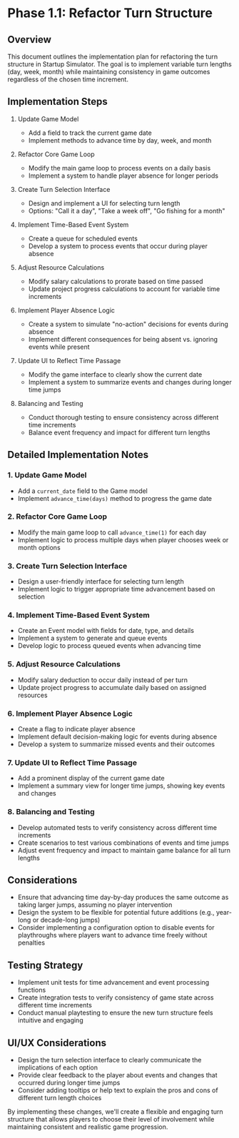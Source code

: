 # Phase 1.1: Refactor Turn Structure

## Overview
This document outlines the implementation plan for refactoring the turn structure in Startup Simulator. The goal is to implement variable turn lengths (day, week, month) while maintaining consistency in game outcomes regardless of the chosen time increment.

## Implementation Steps

1. Update Game Model
   - Add a field to track the current game date
   - Implement methods to advance time by day, week, and month

2. Refactor Core Game Loop
   - Modify the main game loop to process events on a daily basis
   - Implement a system to handle player absence for longer periods

3. Create Turn Selection Interface
   - Design and implement a UI for selecting turn length
   - Options: "Call it a day", "Take a week off", "Go fishing for a month"

4. Implement Time-Based Event System
   - Create a queue for scheduled events
   - Develop a system to process events that occur during player absence

5. Adjust Resource Calculations
   - Modify salary calculations to prorate based on time passed
   - Update project progress calculations to account for variable time increments

6. Implement Player Absence Logic
   - Create a system to simulate "no-action" decisions for events during absence
   - Implement different consequences for being absent vs. ignoring events while present

7. Update UI to Reflect Time Passage
   - Modify the game interface to clearly show the current date
   - Implement a system to summarize events and changes during longer time jumps

8. Balancing and Testing
   - Conduct thorough testing to ensure consistency across different time increments
   - Balance event frequency and impact for different turn lengths

## Detailed Implementation Notes

### 1. Update Game Model
- Add a `current_date` field to the Game model
- Implement `advance_time(days)` method to progress the game date

### 2. Refactor Core Game Loop
- Modify the main game loop to call `advance_time(1)` for each day
- Implement logic to process multiple days when player chooses week or month options

### 3. Create Turn Selection Interface
- Design a user-friendly interface for selecting turn length
- Implement logic to trigger appropriate time advancement based on selection

### 4. Implement Time-Based Event System
- Create an Event model with fields for date, type, and details
- Implement a system to generate and queue events
- Develop logic to process queued events when advancing time

### 5. Adjust Resource Calculations
- Modify salary deduction to occur daily instead of per turn
- Update project progress to accumulate daily based on assigned resources

### 6. Implement Player Absence Logic
- Create a flag to indicate player absence
- Implement default decision-making logic for events during absence
- Develop a system to summarize missed events and their outcomes

### 7. Update UI to Reflect Time Passage
- Add a prominent display of the current game date
- Implement a summary view for longer time jumps, showing key events and changes

### 8. Balancing and Testing
- Develop automated tests to verify consistency across different time increments
- Create scenarios to test various combinations of events and time jumps
- Adjust event frequency and impact to maintain game balance for all turn lengths

## Considerations
- Ensure that advancing time day-by-day produces the same outcome as taking larger jumps, assuming no player intervention
- Design the system to be flexible for potential future additions (e.g., year-long or decade-long jumps)
- Consider implementing a configuration option to disable events for playthroughs where players want to advance time freely without penalties

## Testing Strategy
- Implement unit tests for time advancement and event processing functions
- Create integration tests to verify consistency of game state across different time increments
- Conduct manual playtesting to ensure the new turn structure feels intuitive and engaging

## UI/UX Considerations
- Design the turn selection interface to clearly communicate the implications of each option
- Provide clear feedback to the player about events and changes that occurred during longer time jumps
- Consider adding tooltips or help text to explain the pros and cons of different turn length choices

By implementing these changes, we'll create a flexible and engaging turn structure that allows players to choose their level of involvement while maintaining consistent and realistic game progression.